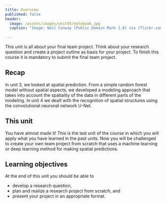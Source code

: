 ```yaml
---
title: Overview
published: false
header:
  image: /assets/images/unit05/notebook.jpg
  caption: "Image: Neil Conway [Public Domain Mark 1.0] via [flickr.com](https://www.flickr.com/photos/neilconway/5625707813/in/photostream/)"
 
---
```

   
This unit is all about your final team project. Think about your research question and create a project outline as basis for your project. 
To finish this course it is mandatory to submit the final team project.

<!--stimmt das so?-->

## Recap
In unit 3, we looked at spatial prediction. From a simple random forest model without spatial aspects, 
we developed a modeling approach that takes into account the spatiality of the data in different parts of the modeling. 
In unit 4 we dealt with the recognition of spatial structures using the convolutional neuronal network U-Net.


## This unit
You have almost made it!  This is the last unit of the course in which you will apply what you have learned in the past units. 
Now you will be challenged to create your own team project from scratch that uses a machine learning or deep learning method for making spatial predictions.


## Learning objectives

At the end of this unit you should be able to
* develop a research question,
* plan and realize a research project from scratch, and
* present your project in an appropriate format.
